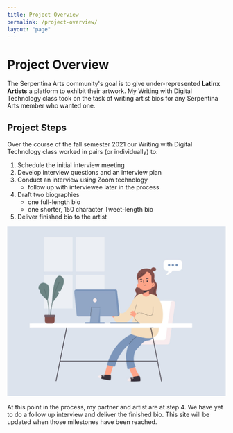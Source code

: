 ```yaml
---
title: Project Overview
permalink: /project-overview/
layout: "page"
---
```

# Project Overview

The Serpentina Arts community's goal is to give under-represented **Latinx Artists** a platform to exhibit their artwork. My Writing with Digital Technology class took on the task of writing artist bios for any Serpentina Arts member who wanted one. 

## Project Steps
Over the course of the fall semester 2021 our Writing with Digital Technology class worked in pairs (or individually) to:

1. Schedule the initial interview meeting
2. Develop interview questions and an interview plan
3. Conduct an interview using Zoom technology
    * follow up with interviewee later in the process
4. Draft two biographies
    * one full-length bio 
    * one shorter, 150 character Tweet-length bio
5. Deliver finished bio to the artist

![Conducting an Interview](zoom.jpg)

At this point in the process, my partner and artist are at step 4. We have yet to do a follow up interview and deliver the finished bio. This site will be updated when those milestones have been reached.

